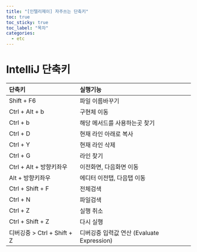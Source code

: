 ```yaml
---
title: "[인텔리제이] 자주쓰는 단축키"
toc: true
toc_sticky: true
toc_label: "목차"
categories:
  - etc
---
```

# IntelliJ 단축키
  
|단축키|실행기능|
|:---|:---|
|Shift + F6|파일 이름바꾸기|
|Ctrl + Alt + b|구현체 이동|
|Ctrl + b|해당 메서드를 사용하는곳 찾기|
|Ctrl + D|현재 라인 아래로 복사|
|Ctrl + Y|현재 라인 삭제|
|Ctrl + G|라인 찾기|
|Ctrl + Alt + 방향키좌우|이전화면, 다음화면 이동|
|Alt + 방향키좌우|에디터 이전탭, 다음탭 이동|
|Ctrl + Shift + F|전체검색|
|Ctrl + N|파일검색|
|Ctrl + Z|실행 취소|
|Ctrl + Shift + Z|다시 실행|
|디버깅중 > Ctrl + Shift + Z|디버깅중 입력값 연산 (Evaluate Expression)|
